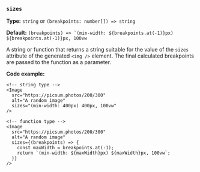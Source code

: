 ### `sizes`

**Type:** `string` or `(breakpoints: number[]) => string`

**Default:** `` (breakpoints) => `(min-width: ${breakpoints.at(-1)}px) ${breakpoints.at(-1)}px, 100vw ``

A string or function that returns a string suitable for the value of the `sizes` attribute of the generated `<img />` element. The final calculated breakpoints are passed to the function as a parameter.

**Code example:**

```astro
<!-- string type -->
<Image
  src="https://picsum.photos/200/300"
  alt="A random image"
  sizes="(min-width: 400px) 400px, 100vw"
/>

<!-- function type -->
<Image
  src="https://picsum.photos/200/300"
  alt="A random image"
  sizes={(breakpoints) => {
    const maxWidth = breakpoints.at(-1);
    return `(min-width: ${maxWidth}px) ${maxWidth}px, 100vw`;
  }}
/>
```
